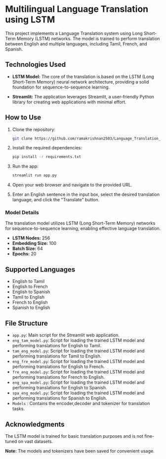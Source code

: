 # Multilingual Language Translation using LSTM

This project implements a Language Translation system using Long Short-Term Memory (LSTM) networks. The model is trained to perform translation between English and multiple languages, including Tamil, French, and Spanish.

## Technologies Used

- **LSTM Model:** The core of the translation is based on the LSTM (Long Short-Term Memory) neural network architecture, providing a solid foundation for sequence-to-sequence learning.

- **Streamlit:** The application leverages Streamlit, a user-friendly Python library for creating web applications with minimal effort.

## How to Use

1. Clone the repository:

    ```bash
    git clone https://github.com/ramakrishnan2503/Language_Translation_using_LSTM.git
    ```

2. Install the required dependencies:

    ```bash
    pip install -r requirements.txt
    ```

3. Run the app:

    ```bash
    streamlit run app.py
    ```

4. Open your web browser and navigate to the provided URL.

5. Enter an English sentence in the input box, select the desired translation language, and click the "Translate" button.
   
### Model Details

The translation model utilizes LSTM (Long Short-Term Memory) networks for sequence-to-sequence learning, enabling effective language translation.
- **LSTM Nodes:** 256
- **Embedding Size:** 100
- **Batch Size:** 64
- **Epochs:** 20

## Supported Languages

- English to Tamil
- English to French
- English to Spanish
- Tamil to English
- French to English
- Spanish to English

## File Structure

- `app.py`: Main script for the Streamlit web application.
- `eng_tam_model.py`: Script for loading the trained LSTM model and performing translations for English to Tamil.
- `tam_eng_model.py`: Script for loading the trained LSTM model and performing translations for Tamil to English.
- `eng_fre_model.py`: Script for loading the trained LSTM model and performing translations for English to French.
- `fre_eng_model.py`: Script for loading the trained LSTM model and performing translations for French to English.
- `eng_spa_model.py`: Script for loading the trained LSTM model and performing translations for English to Spanish.
- `spa_eng_model.py`: Script for loading the trained LSTM model and performing translations for Spanish to English.
- `Models` : Contains the encoder,decoder and tokenizer for translation tasks.
  
## Acknowledgments

The LSTM model is trained for basic translation purposes and is not fine-tuned on vast datasets.


**Note:** The models and tokenizers have been saved for convenient usage.


